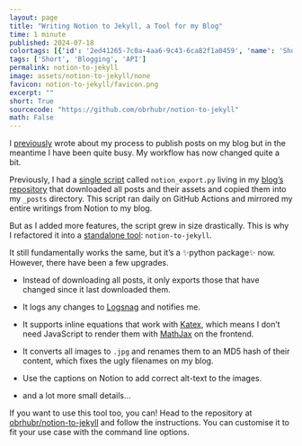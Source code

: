 ```yaml
---
layout: page
title: "Writing Notion to Jekyll, a Tool for my Blog"
time: 1 minute
published: 2024-07-18
colortags: [{'id': '2ed41265-7c0a-4aa6-9c43-6ca82f1a0459', 'name': 'Short', 'color': 'default'}, {'id': 'd4527084-e89a-472f-a8aa-454b5d0a3eeb', 'name': 'Blogging', 'color': 'gray'}, {'id': '26e3acab-0124-4773-a185-49dd8760c91c', 'name': 'API', 'color': 'orange'}]
tags: ['Short', 'Blogging', 'API']
permalink: notion-to-jekyll
image: assets/notion-to-jekyll/none
favicon: notion-to-jekyll/favicon.png
excerpt: ""
short: True
sourcecode: "https://github.com/obrhubr/notion-to-jekyll"
math: False
---
```


I [previously](https://obrhubr.org/created-blog) wrote about my process to publish posts on my blog but in the meantime I have been quite busy. My workflow has now changed quite a bit.

Previously, I had a [single script](https://github.com/obrhubr/obrhubr.github.io/blob/5521915354da232c5bc40c8d8a035f6c7d2fd953/notion_export.py) called `notion_export.py` living in my [blog’s repository](https://github.com/obrhubr/obrhubr.github.io) that downloaded all posts and their assets and copied them into my `_posts` directory. This script ran daily on GitHub Actions and mirrored my entire writings from Notion to my blog.

But as I added more features, the script grew in size drastically. This is why I refactored it into a [standalone tool](https://github.com/obrhubr/notion-to-jekyll): `notion-to-jekyll`.

It still fundamentally works the same, but it’s a ✨python package✨ now. However, there have been a few upgrades.

- Instead of downloading all posts, it only exports those that have changed since it last downloaded them.

- It logs any changes to [Logsnag](https://logsnag.com/) and notifies me.

- It supports inline equations that work with [Katex](https://katex.org/), which means I don’t need JavaScript to render them with [MathJax](https://www.mathjax.org/) on the frontend.

- It converts all images to `.jpg` and renames them to an MD5 hash of their content, which fixes the ugly filenames on my blog.

- Use the captions on Notion to add correct alt-text to the images.

- and a lot more small details…

If you want to use this tool too, you can! Head to the repository at [obrhubr/notion-to-jekyll](https://github.com/obrhubr/notion-to-jekyll) and follow the instructions. You can customise it to fit your use case with the command line options.

